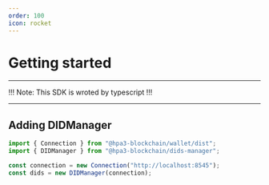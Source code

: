 ```yaml
---
order: 100
icon: rocket
---
```


# Getting started

---

!!! Note:
This SDK is wroted by typescript
!!!

---

## Adding DIDManager

```ts
import { Connection } from "@hpa3-blockchain/wallet/dist";
import { DIDManager } from "@hpa3-blockchain/dids-manager";

const connection = new Connection("http://localhost:8545");
const dids = new DIDManager(connection);
```
